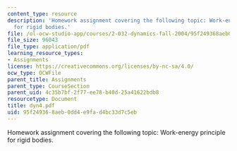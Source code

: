 ```yaml
---
content_type: resource
description: 'Homework assignment covering the following topic: Work-energy principle
  for rigid bodies.'
file: /ol-ocw-studio-app/courses/2-032-dynamics-fall-2004/95f249368aeb0dd4e9fad4bc33d7c5eb_dyn4.pdf
file_size: 96043
file_type: application/pdf
learning_resource_types:
- Assignments
license: https://creativecommons.org/licenses/by-nc-sa/4.0/
ocw_type: OCWFile
parent_title: Assignments
parent_type: CourseSection
parent_uid: 4c35b7bf-2f77-ee78-b40d-25a41622bdb8
resourcetype: Document
title: dyn4.pdf
uid: 95f24936-8aeb-0dd4-e9fa-d4bc33d7c5eb
---
```

Homework assignment covering the following topic: Work-energy principle for rigid bodies.
